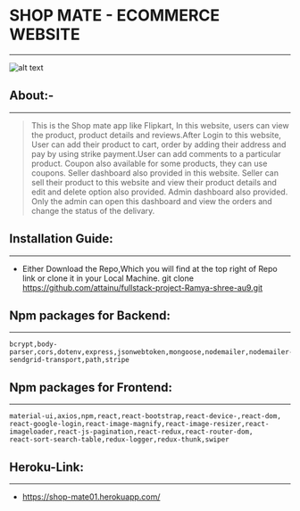 # SHOP MATE - ECOMMERCE WEBSITE
_______
![alt text](http://bloomidea.com/sites/default/files/styles/og_image/public/blog/Tipos%20de%20come%CC%81rcio%20electro%CC%81nico_0.png?itok=jC9MlQZq)

## About:-
_____
> This is the Shop mate app like Flipkart, In this website, users can view the product, product details and reviews.After Login to this website, User can add their product to cart, order by adding their address and pay by using strike payment.User can add comments to a particular product. Coupon also available for some products, they can use coupons.
    Seller dashboard also provided in this website. Seller can sell their product to this website and view their product details and edit and delete option also provided.
    Admin dashboard also provided. Only the admin can open this dashboard and view the orders and change the status of the delivary.

## Installation Guide:
____________
* Either Download the Repo,Which you will find at the top right of Repo link or clone it in your Local Machine.
        git clone https://github.com/attainu/fullstack-project-Ramya-shree-au9.git



## Npm packages for Backend: 
______
    bcrypt,body-parser,cors,dotenv,express,jsonwebtoken,mongoose,nodemailer,nodemailer-sendgrid-transport,path,stripe
    
## Npm packages for Frontend:
______  
    material-ui,axios,npm,react,react-bootstrap,react-device-,react-dom,
    react-google-login,react-image-magnify,react-image-resizer,react-imageloader,react-js-pagination,react-redux,react-router-dom,
    react-sort-search-table,redux-logger,redux-thunk,swiper


## Heroku-Link:
_____
* https://shop-mate01.herokuapp.com/



